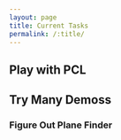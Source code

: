 ```yaml
---
layout: page
title: Current Tasks
permalink: /:title/
---
```


## Play with PCL
<h2> Try Many Demoss </h2>
<h3> Figure Out Plane Finder </h3>
